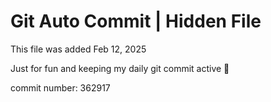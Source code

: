 # Git Auto Commit | Hidden File

This file was added Feb 12, 2025

Just for fun and keeping my daily git commit active 🤪

commit number: 362917
